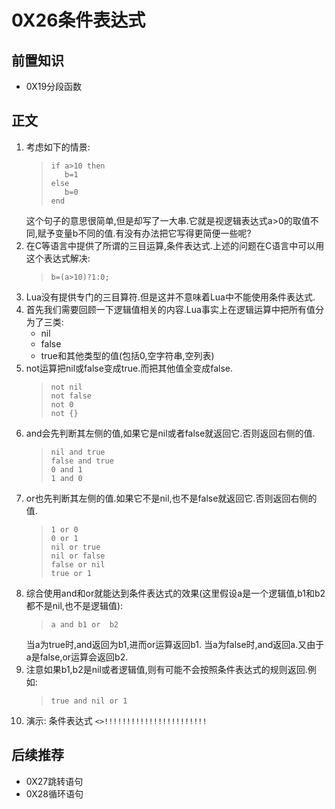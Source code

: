 # 0X26条件表达式
## 前置知识
* 0X19分段函数
## 正文
1. 考虑如下的情景:
    >```
    >if a>10 then
    >    b=1
    >else
    >    b=0
    >end
    >```
    这个句子的意思很简单,但是却写了一大串.它就是视逻辑表达式a>0的取值不同,赋予变量b不同的值.有没有办法把它写得更简便一些呢?
2. 在C等语言中提供了所谓的三目运算,条件表达式.上述的问题在C语言中可以用这个表达式解决:
    >```
    >b=(a>10)?1:0;
    >```
3. Lua没有提供专门的三目算符.但是这并不意味着Lua中不能使用条件表达式.
4. 首先我们需要回顾一下逻辑值相关的内容.Lua事实上在逻辑运算中把所有值分为了三类:
    * nil
    * false
    * true和其他类型的值(包括0,空字符串,空列表)
5. not运算把nil或false变成true.而把其他值全变成false.
    >```
    >not nil
    >not false
    >not 0
    >not {}
    >```
6. and会先判断其左侧的值,如果它是nil或者false就返回它.否则返回右侧的值.
    >```
    >nil and true
    >false and true
    >0 and 1
    >1 and 0
    >```
7. or也先判断其左侧的值.如果它不是nil,也不是false就返回它.否则返回右侧的值.
    >```
    >1 or 0
    >0 or 1
    >nil or true
    >nil or false
    >false or nil
    >true or 1
    >```
8. 综合使用and和or就能达到条件表达式的效果(这里假设a是一个逻辑值,b1和b2都不是nil,也不是逻辑值):
    >```
    >a and b1 or  b2
    >```
    当a为true时,and返回为b1,进而or运算返回b1.
    当a为false时,and返回a.又由于a是false,or运算会返回b2.
9. 注意如果b1,b2是nil或者逻辑值,则有可能不会按照条件表达式的规则返回.例如:
    >```
    >true and nil or 1
    >```
10. 演示: 条件表达式  `<>!!!!!!!!!!!!!!!!!!!!!!!`
## 后续推荐
* 0X27跳转语句
* 0X28循环语句